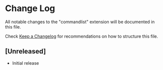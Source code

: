 # Change Log

All notable changes to the "commandlist" extension will be documented in this file.

Check [Keep a Changelog](http://keepachangelog.com/) for recommendations on how to structure this file.

## [Unreleased]

- Initial release